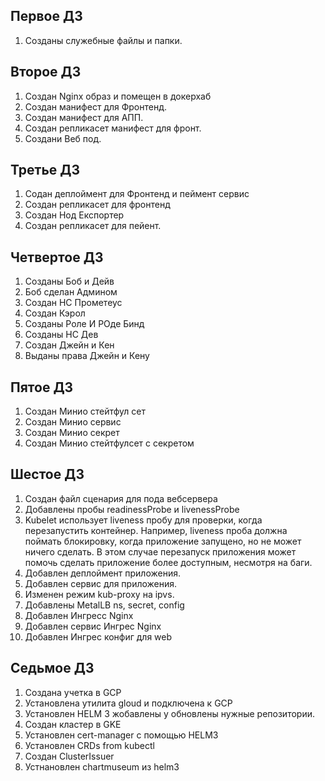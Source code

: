 Первое ДЗ
----------
1. Cозданы служебные файлы и папки.

Второе ДЗ
----------
1. Создан Nginx образ и помещен в докерхаб
2. Создан манифест для Фронтенд.
3. Создан манифест для АПП.
4. Создан репликасет манифест для фронт.
5. Создани Веб под. 

Третье ДЗ
----------
1. Содан деплоймент для Фронтенд и пеймент сервис
2. Создан репликасет для фронтенд
3. Создан Нод Експортер
4. Создан репликасет для пейент.

Четвертое ДЗ
----------
1. Созданы Боб и Дейв
2. Боб сделан Админом
3. Создан НС Прометеус
4. Создан Кэрол
5. Созданы Роле И РОде Бинд
6. Созданы НС Дев
7. Создан Джейн и Кен
8. Выданы права Джейн и Кену

Пятое ДЗ
----------
1. Создан Минио стейтфул сет
2. Создан Минио сервис
3. Создан Минио секрет
4. Создан Минио стейтфулсет с секретом

Шестое ДЗ
----------
1. Создан файл сценария для пода вебсервера
2. Добавлены пробы readinessProbe и livenessProbe
3. Kubelet использует liveness пробу для проверки, когда перезапустить контейнер. Например, liveness проба должна поймать блокировку, когда приложение запущено, но не может ничего сделать. В этом случае перезапуск приложения может помочь сделать приложение более доступным, несмотря на баги.
3. Добавлен деплоймент приложения.
4. Добавлен сервис для приложения.
5. Изменен режим kub-proxy на ipvs.
6. Добавлены MetalLB ns, secret, config
7. Добавлен Ингресс Nginx
8. Добавлен сервис Ингрес Nginx
9. Добавлен Ингрес конфиг для web

Седьмое ДЗ
----------
1. Создана учетка в GCP
2. Установлена утилита gloud и подключена к GCP
3. Установлен HELM 3 жобавлены у обновлены нужные репозитории.
4. Создан  кластер в GKE
5. Установлен cert-manager с помощью HELM3
6. Установлен CRDs from kubectl
7. Создан ClusterIssuer 
8. Устнановлен chartmuseum из helm3